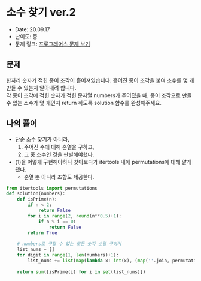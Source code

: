 # 소수 찾기 ver.2
* Date: 20.09.17
* 난이도: 중
* 문제 링크: [프로그래머스 문제 보기](https://programmers.co.kr/learn/courses/30/lessons/42839)

## 문제
한자리 숫자가 적힌 종이 조각이 흩어져있습니다. 흩어진 종이 조각을 붙여 소수를 몇 개 만들 수 있는지 알아내려 합니다.  
각 종이 조각에 적힌 숫자가 적힌 문자열 numbers가 주어졌을 때, 종이 조각으로 만들 수 있는 소수가 몇 개인지 return 하도록 solution 함수를 완성해주세요.

## 나의 풀이
* 단순 소수 찾기가 아니라, 
  1. 주어진 수에 대해 순열을 구하고, 
  2. 그 중 소수인 것을 판별해야했다.
* (1)을 어떻게 구현해야하나 찾아보다가 itertools 내에 permutations에 대해 알게됐다.
  * 순열 뿐 아니라 조합도 제공한다.
  
```python
from itertools import permutations
def solution(numbers):
    def isPrime(n):
        if n < 2:
            return False
        for i in range(2, round(n**0.5)+1):
            if n % i == 0:
                return False
        return True
    
    # numbers로 구할 수 있는 모든 숫자 순열 구하기
    list_nums = []
    for digit in range(1, len(numbers)+1):
        list_nums += list(map(lambda x: int(x), (map(''.join, permutations(numbers, digit)))))
    
    return sum([isPrime(i) for i in set(list_nums)])
```

